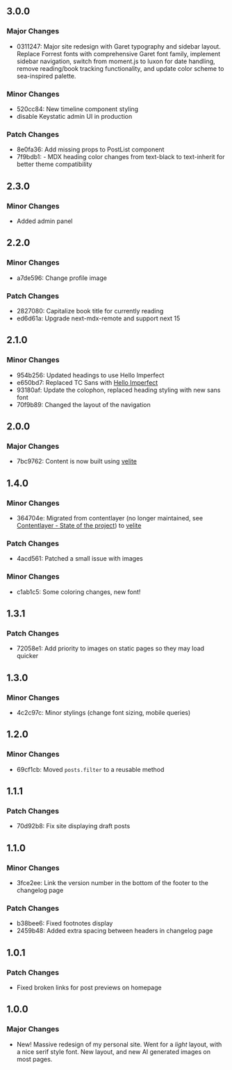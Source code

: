 ## 3.0.0

### Major Changes

- 0311247: Major site redesign with Garet typography and sidebar layout. Replace Forrest fonts with comprehensive Garet font family, implement sidebar navigation, switch from moment.js to luxon for date handling, remove reading/book tracking functionality, and update color scheme to sea-inspired palette.

### Minor Changes

- 520cc84: New timeline component styling
- disable Keystatic admin UI in production

### Patch Changes

- 8e0fa36: Add missing props to PostList component
- 7f9bdb1: - MDX heading color changes from text-black to text-inherit for better theme compatibility

## 2.3.0

### Minor Changes

- Added admin panel

## 2.2.0

### Minor Changes

- a7de596: Change profile image

### Patch Changes

- 2827080: Capitalize book title for currently reading
- ed6d61a: Upgrade next-mdx-remote and support next 15

## 2.1.0

### Minor Changes

- 954b256: Updated headings to use Hello Imperfect
- e650bd7: Replaced TC Sans with [Hello Imperfect](https://creativemarket.com/StudioFunshop/7526020-Imperfect%21-A-Handwritten-Sans-Serif)
- 93180af: Update the colophon, replaced heading styling with new sans font
- 70f9b89: Changed the layout of the navigation

## 2.0.0

### Major Changes

- 7bc9762: Content is now built using [velite](https://velite.js.org/)

## 1.4.0

### Minor Changes

- 364704e: Migrated from contentlayer (no longer maintained, see [Contentlayer - State of the project](https://github.com/contentlayerdev/contentlayer/issues/429)) to [velite](https://velite.js.org/)

### Patch Changes

- 4acd561: Patched a small issue with images

### Minor Changes

- c1ab1c5: Some coloring changes, new font!

## 1.3.1

### Patch Changes

- 72058e1: Add priority to images on static pages so they may load quicker

## 1.3.0

### Minor Changes

- 4c2c97c: Minor stylings (change font sizing, mobile queries)

## 1.2.0

### Minor Changes

- 69cf1cb: Moved `posts.filter` to a reusable method

## 1.1.1

### Patch Changes

- 70d92b8: Fix site displaying draft posts

## 1.1.0

### Minor Changes

- 3fce2ee: Link the version number in the bottom of the footer to the changelog page

### Patch Changes

- b38bee6: Fixed footnotes display
- 2459b48: Added extra spacing between headers in changelog page

## 1.0.1

### Patch Changes

- Fixed broken links for post previews on homepage

## 1.0.0

### Major Changes

- New! Massive redesign of my personal site. Went for a _light_ layout, with a nice serif style font. New layout, and new AI generated images on most pages.

